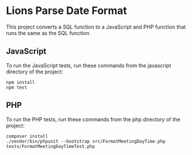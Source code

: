 # Lions Parse Date Format

This project converts a SQL function to a JavaScript and PHP function that runs the same as the SQL function

## JavaScript

To run the JavaScript tests, run these commands from the javascript directory of the project:


```
npm install
npm test
```

## PHP

To run the PHP tests, run these commands from the php directory of the project:


```
composer install
./vendor/bin/phpunit --bootstrap src/FormatMeetingDayTime.php tests/FormatMeetingDayTimeTest.php 
```
